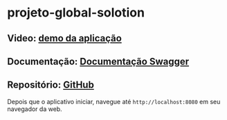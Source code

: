 # projeto-global-solotion

## Video: [demo da aplicação](https://www.youtube.com/watch?v=Ap9fbU8gUa4)

## Documentação: [Documentação Swagger](http://localhost:8080/swagger-ui/index.html)

## Repositório: [GitHub](https://github.com/K0vu3/projeto-global-solution)

Depois que o aplicativo iniciar, navegue até `http://localhost:8080` em seu navegador da web.


